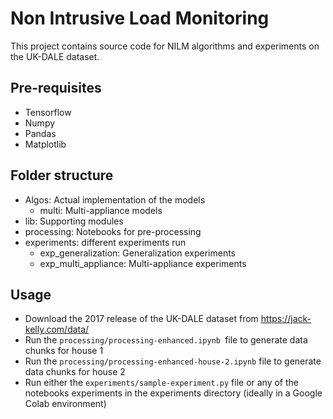 # Non Intrusive Load Monitoring

This project contains source code for NILM algorithms and experiments on the UK-DALE dataset.

## Pre-requisites

- Tensorflow
- Numpy
- Pandas
- Matplotlib

## Folder structure

- Algos: Actual implementation of the models
    - multi: Multi-appliance models
- lib: Supporting modules
- processing: Notebooks for pre-processing
- experiments: different experiments run
    - exp_generalization: Generalization experiments
    - exp_multi_appliance: Multi-appliance experiments

## Usage

- Download the 2017 release of the UK-DALE dataset from https://jack-kelly.com/data/
- Run the `processing/processing-enhanced.ipynb `file to generate data chunks for house 1
- Run the `processing/processing-enhanced-house-2.ipynb` file to generate data chunks for house 2
- Run either the `experiments/sample-experiment.py` file or any of the notebooks experiments in the experiments directory (ideally in a Google Colab environment)

